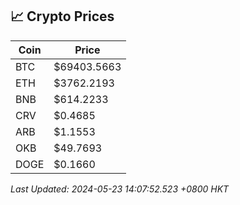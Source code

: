 ## 📈 Crypto Prices

| Coin | Price |
| ---- | ----- |
| BTC | $69403.5663 |
| ETH | $3762.2193 |
| BNB | $614.2233 |
| CRV | $0.4685 |
| ARB | $1.1553 |
| OKB | $49.7693 |
| DOGE | $0.1660 |

_Last Updated: 2024-05-23 14:07:52.523 +0800 HKT_